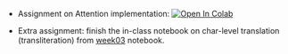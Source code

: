 * Assignment on Attention implementation: [![Open In Colab](https://colab.research.google.com/assets/colab-badge.svg)](https://colab.research.google.com/github/girafe-ai/natural-language-processing/blob/25s_itmo/homeworks/hw02_attention/assignment_attention.ipynb)

* Extra assignment: finish the in-class notebook on char-level translation (transliteration) from [week03](https://github.com/girafe-ai/natural-language-processing/tree/25s_itmo/week03_attention) notebook.